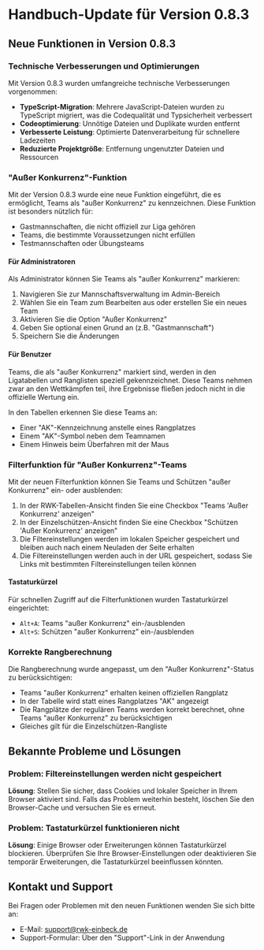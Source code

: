 # Handbuch-Update für Version 0.8.3

## Neue Funktionen in Version 0.8.3

### Technische Verbesserungen und Optimierungen

Mit Version 0.8.3 wurden umfangreiche technische Verbesserungen vorgenommen:

- **TypeScript-Migration**: Mehrere JavaScript-Dateien wurden zu TypeScript migriert, was die Codequalität und Typsicherheit verbessert
- **Codeoptimierung**: Unnötige Dateien und Duplikate wurden entfernt
- **Verbesserte Leistung**: Optimierte Datenverarbeitung für schnellere Ladezeiten
- **Reduzierte Projektgröße**: Entfernung ungenutzter Dateien und Ressourcen

### "Außer Konkurrenz"-Funktion

Mit der Version 0.8.3 wurde eine neue Funktion eingeführt, die es ermöglicht, Teams als "außer Konkurrenz" zu kennzeichnen. Diese Funktion ist besonders nützlich für:

- Gastmannschaften, die nicht offiziell zur Liga gehören
- Teams, die bestimmte Voraussetzungen nicht erfüllen
- Testmannschaften oder Übungsteams

#### Für Administratoren

Als Administrator können Sie Teams als "außer Konkurrenz" markieren:

1. Navigieren Sie zur Mannschaftsverwaltung im Admin-Bereich
2. Wählen Sie ein Team zum Bearbeiten aus oder erstellen Sie ein neues Team
3. Aktivieren Sie die Option "Außer Konkurrenz"
4. Geben Sie optional einen Grund an (z.B. "Gastmannschaft")
5. Speichern Sie die Änderungen

#### Für Benutzer

Teams, die als "außer Konkurrenz" markiert sind, werden in den Ligatabellen und Ranglisten speziell gekennzeichnet. Diese Teams nehmen zwar an den Wettkämpfen teil, ihre Ergebnisse fließen jedoch nicht in die offizielle Wertung ein.

In den Tabellen erkennen Sie diese Teams an:
- Einer "AK"-Kennzeichnung anstelle eines Rangplatzes
- Einem "AK"-Symbol neben dem Teamnamen
- Einem Hinweis beim Überfahren mit der Maus

### Filterfunktion für "Außer Konkurrenz"-Teams

Mit der neuen Filterfunktion können Sie Teams und Schützen "außer Konkurrenz" ein- oder ausblenden:

1. In der RWK-Tabellen-Ansicht finden Sie eine Checkbox "Teams 'Außer Konkurrenz' anzeigen"
2. In der Einzelschützen-Ansicht finden Sie eine Checkbox "Schützen 'Außer Konkurrenz' anzeigen"
3. Die Filtereinstellungen werden im lokalen Speicher gespeichert und bleiben auch nach einem Neuladen der Seite erhalten
4. Die Filtereinstellungen werden auch in der URL gespeichert, sodass Sie Links mit bestimmten Filtereinstellungen teilen können

#### Tastaturkürzel

Für schnellen Zugriff auf die Filterfunktionen wurden Tastaturkürzel eingerichtet:
- `Alt+A`: Teams "außer Konkurrenz" ein-/ausblenden
- `Alt+S`: Schützen "außer Konkurrenz" ein-/ausblenden

### Korrekte Rangberechnung

Die Rangberechnung wurde angepasst, um den "Außer Konkurrenz"-Status zu berücksichtigen:

- Teams "außer Konkurrenz" erhalten keinen offiziellen Rangplatz
- In der Tabelle wird statt eines Rangplatzes "AK" angezeigt
- Die Rangplätze der regulären Teams werden korrekt berechnet, ohne Teams "außer Konkurrenz" zu berücksichtigen
- Gleiches gilt für die Einzelschützen-Rangliste

## Bekannte Probleme und Lösungen

### Problem: Filtereinstellungen werden nicht gespeichert

**Lösung**: Stellen Sie sicher, dass Cookies und lokaler Speicher in Ihrem Browser aktiviert sind. Falls das Problem weiterhin besteht, löschen Sie den Browser-Cache und versuchen Sie es erneut.

### Problem: Tastaturkürzel funktionieren nicht

**Lösung**: Einige Browser oder Erweiterungen können Tastaturkürzel blockieren. Überprüfen Sie Ihre Browser-Einstellungen oder deaktivieren Sie temporär Erweiterungen, die Tastaturkürzel beeinflussen könnten.

## Kontakt und Support

Bei Fragen oder Problemen mit den neuen Funktionen wenden Sie sich bitte an:

- E-Mail: support@rwk-einbeck.de
- Support-Formular: Über den "Support"-Link in der Anwendung